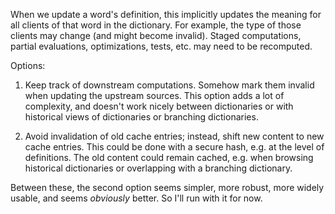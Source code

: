 
When we update a word's definition, this implicitly updates the meaning for all clients of that word in the dictionary. For example, the type of those clients may change (and might become invalid). Staged computations, partial evaluations, optimizations, tests, etc. may need to be recomputed.

Options:

1. Keep track of downstream computations. Somehow mark them invalid when updating the upstream sources. This option adds a lot of complexity, and doesn't work nicely between dictionaries or with historical views of dictionaries or branching dictionaries.

2. Avoid invalidation of old cache entries; instead, shift new content to new cache entries. This could be done with a secure hash, e.g. at the level of definitions. The old content could remain cached, e.g. when browsing historical dictionaries or overlapping with a branching dictionary.

Between these, the second option seems simpler, more robust, more widely usable, and seems *obviously* better. So I'll run with it for now. 
